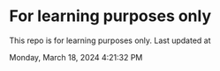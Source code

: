 # For learning purposes only
This repo is for learning purposes only.
Last updated at

Monday, March 18, 2024 4:21:32 PM

